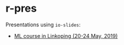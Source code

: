 # r-pres

Presentations using `io-slides`:  
- [ML course in Linkoping (20-24 May, 2019)](https://bblodfon.github.io/r-pres/ml_course_may_2019.html)
